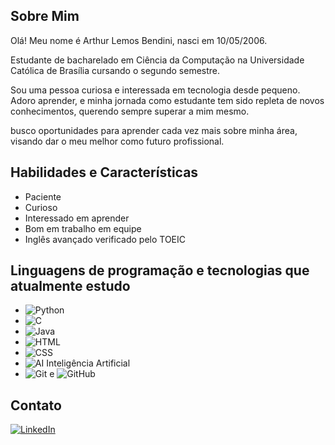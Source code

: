 ## Sobre Mim
Olá! Meu nome é Arthur Lemos Bendini, nasci em 10/05/2006.

Estudante de bacharelado em Ciência da Computação na Universidade Católica de Brasília cursando o segundo semestre.

Sou uma pessoa curiosa e interessada em tecnologia desde pequeno. Adoro aprender, e minha jornada como estudante tem sido repleta de novos conhecimentos, querendo sempre superar a mim mesmo.

busco oportunidades para aprender cada vez mais sobre minha área, visando dar o meu melhor como futuro profissional.

## Habilidades e Características
- Paciente
- Curioso
- Interessado em aprender
- Bom em trabalho em equipe
- Inglês avançado verificado pelo TOEIC

## Linguagens de programação e tecnologias que atualmente estudo
- ![Python](https://img.shields.io/badge/Python-306998?style=flat&logo=python&logoColor=white)
- ![C](https://img.shields.io/badge/C-000000?style=flat&logo=c&logoColor=white)
- ![Java](https://img.shields.io/badge/Java-F7DF1E?style=flat&logo=java&logoColor=black)
- ![HTML](https://img.shields.io/badge/HTML-E34F26?style=flat&logo=html5&logoColor=white)
- ![CSS](https://img.shields.io/badge/CSS-1572B6?style=flat&logo=css3&logoColor=white)
- ![AI](https://img.shields.io/badge/AI-10B981?style=flat&logo=ai&logoColor=white) Inteligência Artificial
- ![Git](https://img.shields.io/badge/Git-F05032?style=flat&logo=git&logoColor=white) e ![GitHub](https://img.shields.io/badge/GitHub-181717?style=flat&logo=github&logoColor=white)


## Contato
[![LinkedIn](https://img.shields.io/badge/LinkedIn-%230077B5.svg?style=for-the-badge&logo=linkedin&logoColor=white)](https://www.linkedin.com/in/arthur-lemos-bendini-714209323/)


